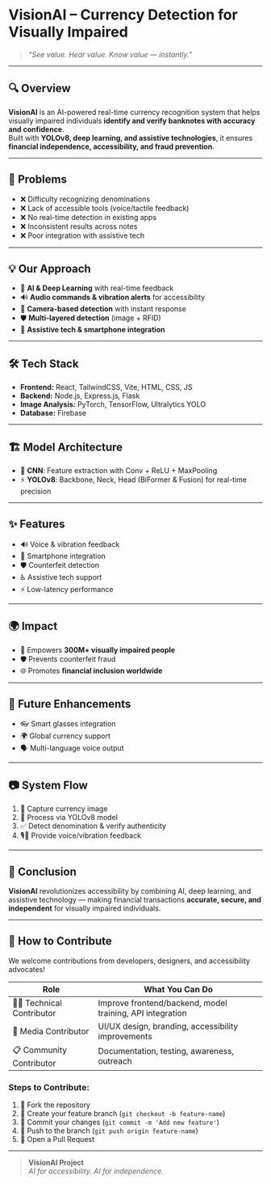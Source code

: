 #  VisionAI – Currency Detection for Visually Impaired  

> _“See value. Hear value. Know value — instantly.”_  

---

## 🔍 Overview  

**VisionAI** is an AI-powered real-time currency recognition system that helps visually impaired individuals **identify and verify banknotes with accuracy and confidence**.  
Built with **YOLOv8, deep learning, and assistive technologies**, it ensures **financial independence, accessibility, and fraud prevention**.  

---

## 🚨 Problems  

- ❌ Difficulty recognizing denominations  
- ❌ Lack of accessible tools (voice/tactile feedback)  
- ❌ No real-time detection in existing apps  
- ❌ Inconsistent results across notes  
- ❌ Poor integration with assistive tech  

---

## 💡 Our Approach  

- 🤖 **AI & Deep Learning** with real-time feedback  
- 🔊 **Audio commands & vibration alerts** for accessibility  
- 📸 **Camera-based detection** with instant response  
- 🛡️ **Multi-layered detection** (image + RFID)  
- 📱 **Assistive tech & smartphone integration**  

---

## 🛠️ Tech Stack  

- **Frontend:** React, TailwindCSS, Vite, HTML, CSS, JS  
- **Backend:** Node.js, Express.js, Flask  
- **Image Analysis:** PyTorch, TensorFlow, Ultralytics YOLO  
- **Database:** Firebase  

---

## 🏗️ Model Architecture  

- 🧠 **CNN**: Feature extraction with Conv + ReLU + MaxPooling  
- ⚡ **YOLOv8**: Backbone, Neck, Head (BiFormer & Fusion) for real-time precision  

---

## ✨ Features  

- 🔊 Voice & vibration feedback  
- 📱 Smartphone integration  
- 🛡️ Counterfeit detection  
- ♿ Assistive tech support  
- ⚡ Low-latency performance  

---

## 🌍 Impact  

- 👥 Empowers **300M+ visually impaired people**  
- 🛡️ Prevents counterfeit fraud  
- 🌐 Promotes **financial inclusion worldwide**  

---

## 🚀 Future Enhancements  

- 👓 Smart glasses integration  
- 🌍 Global currency support  
- 🗣️ Multi-language voice output  

---

## 📷 System Flow  

1. 📸 Capture currency image  
2. 🤖 Process via YOLOv8 model  
3. ✅ Detect denomination & verify authenticity  
4. 🎙️📳 Provide voice/vibration feedback  

---

## 📌 Conclusion  

**VisionAI** revolutionizes accessibility by combining AI, deep learning, and assistive technology — making financial transactions **accurate, secure, and independent** for visually impaired individuals.  

---

## 🤝 How to Contribute  

We welcome contributions from developers, designers, and accessibility advocates!  

| Role | What You Can Do |
|------|-----------------|
| 👨‍💻 Technical Contributor | Improve frontend/backend, model training, API integration |
| 🎨 Media Contributor | UI/UX design, branding, accessibility improvements |
| 📋 Community Contributor | Documentation, testing, awareness, outreach |

### Steps to Contribute:
1. 🍴 Fork the repository  
2. 🌱 Create your feature branch (`git checkout -b feature-name`)  
3. 💾 Commit your changes (`git commit -m 'Add new feature'`)  
4. 🚀 Push to the branch (`git push origin feature-name`)  
5. 🔎 Open a Pull Request  

---

> **VisionAI Project**  
> _AI for accessibility. AI for independence._

